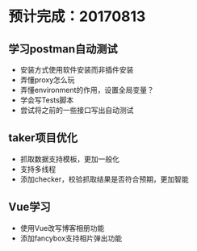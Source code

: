 # 预计完成：20170813
## 学习postman自动测试
- 安装方式使用软件安装而非插件安装
- 弄懂proxy怎么玩
- 弄懂environment的作用，设置全局变量？
- 学会写Tests脚本
- 尝试将之前的一些接口写出自动测试

## taker项目优化
- 抓取数据支持模板，更加一般化
- 支持多线程
- 添加checker，校验抓取结果是否符合预期，更加智能

## Vue学习
- 使用Vue改写博客相册功能
- 添加fancybox支持相片弹出功能